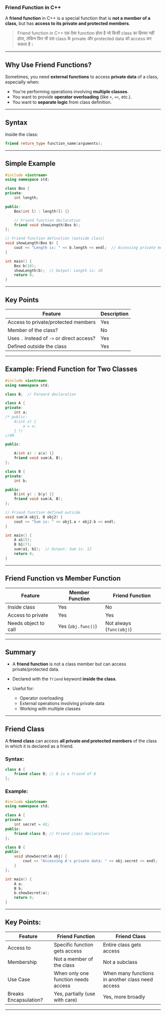 ### **Friend Function in C++**

A **friend function** in C++ is a special function that is **not a member of a class**, but has **access to its private and protected members**.
>Friend function in C++ एक ऐसा function होता है जो किसी class का हिस्सा नहीं होता, लेकिन फिर भी उस class के private और protected data को access कर सकता है।

---

## Why Use Friend Functions?

Sometimes, you need **external functions** to access **private data** of a class, especially when:

* You're performing operations involving **multiple classes**.
* You want to provide **operator overloading** (like `+`, `<<`, etc.).
* You want to **separate logic** from class definition.

---

## Syntax

Inside the class:

```cpp
friend return_type function_name(arguments);
```

---

## Simple Example

```cpp
#include <iostream>
using namespace std;

class Box {
private:
    int length;

public:
    Box(int l) : length(l) {}

    // Friend function declaration
    friend void showLength(Box b);
};

// Friend function definition (outside class)
void showLength(Box b) {
    cout << "Length is: " << b.length << endl;  // Accessing private member
}

int main() {
    Box b(10);
    showLength(b);  // Output: Length is: 10
    return 0;
}
```

---

## Key Points

| Feature                                    | Description |
| ------------------------------------------ | ----------- |
| Access to private/protected members        | Yes       |
| Member of the class?                       | No        |
| Uses `.` instead of `->` or direct access? | Yes       |
| Defined outside the class                  | Yes       |

---

## Example: Friend Function for Two Classes

```cpp
#include <iostream>
using namespace std;

class B;  // Forward declaration

class A {
private:
    int a;
/* public:
    A(int x) {
        a = x;
    } */
//OR

public:

    A(int x) : a(x) {}
    friend void sum(A, B);
};

class B {
private:
    int b;

public:
    B(int y) : b(y) {}
    friend void sum(A, B);
};

// Friend function defined outside
void sum(A obj1, B obj2) {
    cout << "Sum is: " << obj1.a + obj2.b << endl;
}

int main() {
    A a1(5);
    B b1(7);
    sum(a1, b1);  // Output: Sum is: 12
    return 0;
}
```

---

## Friend Function vs Member Function

| Feature              | Member Function    | Friend Function          |
| -------------------- | ------------------ | ------------------------ |
| Inside class         | Yes                | No                       |
| Access to private    | Yes                | Yes                      |
| Needs object to call | Yes (`obj.func()`) | Not always (`func(obj)`) |

---

## Summary

* A **friend function** is not a class member but can access private/protected data.
* Declared with the `friend` keyword **inside the class**.
* Useful for:

  * Operator overloading
  * External operations involving private data
  * Working with multiple classes

---

## **Friend Class**

A **friend class** can access **all private and protected members** of the class in which it is declared as a friend.

### Syntax:

```cpp
class A {
    friend class B; // B is a friend of A
};
```

### Example:

```cpp
#include <iostream>
using namespace std;

class A {
private:
    int secret = 42;
public:
    friend class B; // Friend class declaration
};

class B {
public:
    void showSecret(A obj) {
        cout << "Accessing A's private data: " << obj.secret << endl;
    }
};

int main() {
    A a;
    B b;
    b.showSecret(a);
    return 0;
}
```

---

## Key Points:

| Feature               | Friend Function                     | Friend Class                                     |
| --------------------- | ----------------------------------- | ------------------------------------------------ |
| Access to             | Specific function gets access       | Entire class gets access                         |
| Membership            | Not a member of the class           | Not a subclass                                   |
| Use Case              | When only one function needs access | When many functions in another class need access |
| Breaks Encapsulation? | Yes, partially (use with care)      | Yes, more broadly                                |

---



